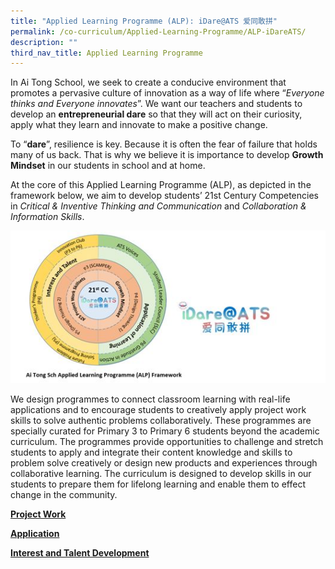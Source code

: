 ```yaml
---
title: "Applied Learning Programme (ALP): iDare@ATS 爱同敢拼"
permalink: /co-curriculum/Applied-Learning-Programme/ALP-iDareATS/
description: ""
third_nav_title: Applied Learning Programme
---
```

In Ai Tong School, we seek to create a conducive environment that promotes a pervasive culture of innovation as a way of life where “_Everyone thinks and Everyone innovates_”. We want our teachers and students to develop an **entrepreneurial dare** so that they will act on their curiosity, apply what they learn and innovate to make a positive change.  

To “**dare**”, resilience is key. Because it is often the fear of failure that holds many of us back. That is why we believe it is importance to develop **Growth Mindset** in our students in school and at home.

At the core of this Applied Learning Programme (ALP), as depicted in the framework below, we aim to develop students’ 21st Century Competencies in _Critical & Inventive Thinking and Communication_ and _Collaboration & Information Skills_.

![](/images/ALP%201.jpg)

We design programmes to connect classroom learning with real-life applications and to encourage students to creatively apply project work skills to solve authentic problems collaboratively. These programmes are specially curated for Primary 3 to Primary 6 students beyond the academic curriculum. The programmes provide opportunities to challenge and stretch students to apply and integrate their content knowledge and skills to problem solve creatively or design new products and experiences through collaborative learning. The curriculum is designed to develop skills in our students to prepare them for lifelong learning and enable them to effect change in the community. 


**[Project Work](/cco-curriculum/Applied-Learning-Programme/project-work/)**

**[Application](/co-curriculum/Applied-Learning-Programme/application/)**

**[Interest and Talent Development](/co-curriculum/Applied-Learning-Programme/interest-talent-development/)**